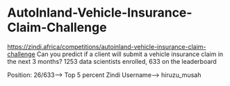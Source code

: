 # AutoInland-Vehicle-Insurance-Claim-Challenge

https://zindi.africa/competitions/autoinland-vehicle-insurance-claim-challenge
Can you predict if a client will submit a vehicle insurance claim in the next 3 months?
1253 data scientists enrolled, 633 on the leaderboard

Position: 26/633--> Top 5 percent
Zindi Username--> hiruzu_musah
